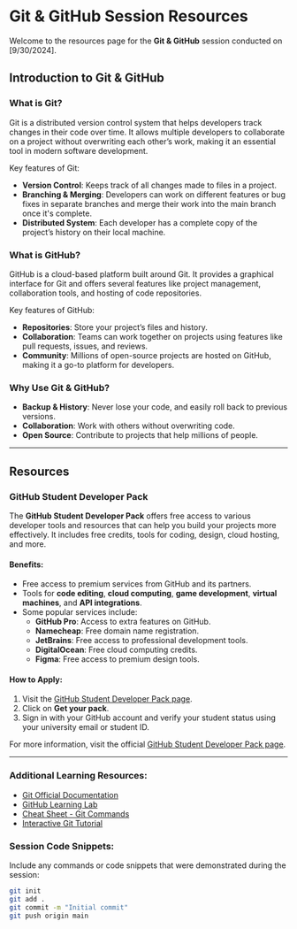 # Git & GitHub Session Resources

Welcome to the resources page for the **Git & GitHub** session conducted on [9/30/2024].

## Introduction to Git & GitHub

### What is Git?
Git is a distributed version control system that helps developers track changes in their code over time. It allows multiple developers to collaborate on a project without overwriting each other’s work, making it an essential tool in modern software development.

Key features of Git:
- **Version Control**: Keeps track of all changes made to files in a project.
- **Branching & Merging**: Developers can work on different features or bug fixes in separate branches and merge their work into the main branch once it's complete.
- **Distributed System**: Each developer has a complete copy of the project’s history on their local machine.

### What is GitHub?
GitHub is a cloud-based platform built around Git. It provides a graphical interface for Git and offers several features like project management, collaboration tools, and hosting of code repositories.

Key features of GitHub:
- **Repositories**: Store your project’s files and history.
- **Collaboration**: Teams can work together on projects using features like pull requests, issues, and reviews.
- **Community**: Millions of open-source projects are hosted on GitHub, making it a go-to platform for developers.

### Why Use Git & GitHub?
- **Backup & History**: Never lose your code, and easily roll back to previous versions.
- **Collaboration**: Work with others without overwriting code.
- **Open Source**: Contribute to projects that help millions of people.

---

## Resources

### GitHub Student Developer Pack

The **GitHub Student Developer Pack** offers free access to various developer tools and resources that can help you build your projects more effectively. It includes free credits, tools for coding, design, cloud hosting, and more.

#### Benefits:
- Free access to premium services from GitHub and its partners.
- Tools for **code editing**, **cloud computing**, **game development**, **virtual machines**, and **API integrations**.
- Some popular services include:
  - **GitHub Pro**: Access to extra features on GitHub.
  - **Namecheap**: Free domain name registration.
  - **JetBrains**: Free access to professional development tools.
  - **DigitalOcean**: Free cloud computing credits.
  - **Figma**: Free access to premium design tools.
  
#### How to Apply:
1. Visit the [GitHub Student Developer Pack page](https://education.github.com/pack).
2. Click on **Get your pack**.
3. Sign in with your GitHub account and verify your student status using your university email or student ID.

For more information, visit the official [GitHub Student Developer Pack page](https://education.github.com/pack).

---

### Additional Learning Resources:
- [Git Official Documentation](https://git-scm.com/doc)
- [GitHub Learning Lab](https://lab.github.com/)
- [Cheat Sheet - Git Commands](https://education.github.com/git-cheat-sheet-education.pdf)
- [Interactive Git Tutorial](https://learngitbranching.js.org/)

### Session Code Snippets:
Include any commands or code snippets that were demonstrated during the session:

```bash
git init
git add .
git commit -m "Initial commit"
git push origin main
